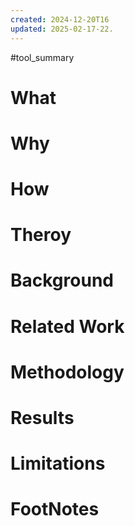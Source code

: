 ```yaml
---
created: 2024-12-20T16
updated: 2025-02-17-22.
---
```

#tool_summary 

# What
# Why
# How
# Theroy
# Background
# Related Work
# Methodology
# Results
# Limitations
# FootNotes